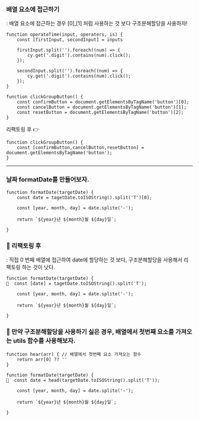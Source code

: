 ### 배열 요소에 접근하기
: 배열 요소에 접근하는 경우 [0],[1] 처럼 사용하는 것 보다 구조분해할당을 사용하자!
```
function operateTime(input, operaters, is) {
    const [firstInput, secondInput] = inputs

    firstInput.split('').foreach((num) => {
        cy.get('.digit').contains(num).click();
    });

    secondInput.split('').foreach((num) => {
        cy.get('.digit').contains(num).click();
    });
}
```

```
function clickGroupButton() {
    const confirmButton = document.getElementsByTagName('button')[0];
    const cancelButton = document.getElementsByTagName('button')[1];
    const resetButton = document.getElementsByTagName('button')[2];
}
```
리팩토링 후 👉
```
function clickGroupButton() {
    const [confirmButton,cancelButton,resetButton] = document.getElementsByTagName('button');
}
```

<hr>

### 날짜 formatDate를 만들어보자.
```
function formatDate(targetDate) {
    const date = tagetDate.toISOString().split('T')[0];

    const [year, month, day] = date.splite('-');

    return `${year}년 ${month}월 ${day}일`;

}
```

### 💎 리팩토링 후 
: 직접 0 번째 배열에 접근하여 date에 할당하는 것 보다, 구조분해할당을 사용해서 리팩토링 하는 것이 낫다.

```
function formatDate(targetDate) {
🚀  const [date] = tagetDate.toISOString().split('T');

    const [year, month, day] = date.splite('-');

    return `${year}년 ${month}월 ${day}일`;

}
```
### 🧐 만약 구조분해할당을 사용하기 싫은 경우, 배열에서 첫번째 요소를 가져오는 utils 함수를 사용해보자.
```
function hear(arr) { // 배열에서 첫번째 요소 가져오는 함수 
    return arr[0] ?? ''
}

function formatDate(targetDate) {
🚀  const date = head(targetDate.toISOString().split('T'));

    const [year, month, day] = date.splite('-');

    return `${year}년 ${month}월 ${day}일`;

}
```
